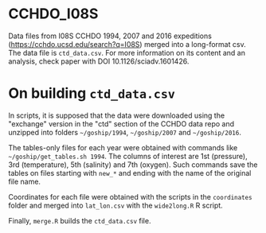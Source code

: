 # CCHDO_I08S
Data files from I08S CCHDO 1994, 2007 and 2016 expeditions (https://cchdo.ucsd.edu/search?q=I08S)
merged into a long-format csv.
The data file is `ctd_data.csv`.
For more information on its content and an analysis,
check paper with DOI 10.1126/sciadv.1601426.

# On building `ctd_data.csv`

In scripts, it is supposed that the data were downloaded using the "exchange"
version in the "ctd" section of the CCHDO data repo and unzipped into folders
`~/goship/1994`, `~/goship/2007` and `~/goship/2016`.

The tables-only files for each year were obtained with commands like `~/goship/get_tables.sh 1994`.
The columns of interest are 1st (pressure), 3rd (temperature), 5th (salinity) and 7th (oxygen).
Such commands save the tables on files starting with `new_*` and ending with the name of the original file name.

Coordinates for each file were obtained with the scripts in the `coordinates`
folder and merged into `lat_lon.csv` with the `wide2long.R` R script.

Finally, `merge.R` builds the `ctd_data.csv` file.

